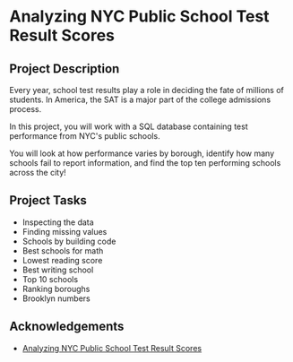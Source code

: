 # Analyzing NYC Public School Test Result Scores

## Project Description

Every year, school test results play a role in deciding the fate of millions of students. In America, the SAT is a major part of the college admissions process.

In this project, you will work with a SQL database containing test performance from NYC's public schools.

You will look at how performance varies by borough, identify how many schools fail to report information, and find the top ten performing schools across the city!

## Project Tasks
- Inspecting the data
- Finding missing values
- Schools by building code
- Best schools for math
- Lowest reading score
- Best writing school
- Top 10 schools
- Ranking boroughs
- Brooklyn numbers

## Acknowledgements
- [Analyzing NYC Public School Test Result Scores](https://www.datacamp.com/projects/1416)
